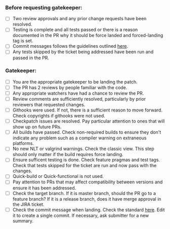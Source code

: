 ### Before requesting gatekeeper:

* [ ] Two review approvals and any prior change requests have been resolved.
* [ ] Testing is complete and all tests passed or there is a reason documented in the PR why it
      should be force landed and forced-landing tag is set.
* [ ] Commit messages follows the guidelines outlined
      [here](https://daosio.atlassian.net/wiki/spaces/DC/pages/11133911069/Commit+Comments).
* [ ] Any tests skipped by the ticket being addressed have been run and passed in the PR.

### Gatekeeper:

* [ ] You are the appropriate gatekeeper to be landing the patch.
* [ ] The PR has 2 reviews by people familiar with the code.
* [ ] Any appropriate watchers have had a chance to review the PR.
* [ ] Review comments are sufficiently resolved, particularly by prior reviewers that requested
      changes.
* [ ] Githooks were used. If not, there is a sufficient reason to move forward.  Check copyrights
      if githooks were not used.
* [ ] Checkpatch issues are resolved.  Pay particular attention to ones that will show up on future
      PRs.
* [ ] All builds have passed.  Check non-required builds to ensure they don't indicate any problem
      such as a compiler warning on extraneous platforms.
* [ ] No new NLT or valgrind warnings.  Check the classic view. This step should only matter if
      the build requires force landing.
* [ ] Ensure sufficent testing is done.   Check feature pragmas and test tags. Check that tests
      skipped for the ticket are run and now pass with the changes.
* [ ] Quick-build or Quick-functional is not used.
* [ ] Pay attention to PRs that may affect compatibility between versions and ensure it has been
      addressed.
* [ ] Check the target branch.   If it is master branch, should the PR go to a feature branch?  If
      it is a release branch, does it have merge approval in the JIRA ticket.
* [ ] Check the commit message when landing. Check the standard
      [here](https://daosio.atlassian.net/wiki/spaces/DC/pages/11133911069/Commit+Comments). Edit
      it to create a single commit. If necessary, ask submitter for a new summary.
